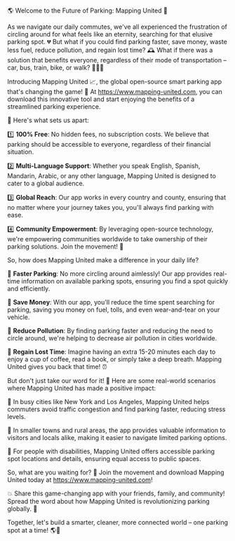 🌎 Welcome to the Future of Parking: Mapping United 🚀

As we navigate our daily commutes, we've all experienced the frustration of circling around for what feels like an eternity, searching for that elusive parking spot. 💔 But what if you could find parking faster, save money, waste less fuel, reduce pollution, and regain lost time? 🕰️ What if there was a solution that benefits everyone, regardless of their mode of transportation – car, bus, train, bike, or walk? 🚶‍♀️🚌

Introducing Mapping United 📈, the global open-source smart parking app that's changing the game! 🎉 At https://www.mapping-united.com, you can download this innovative tool and start enjoying the benefits of a streamlined parking experience.

🌟 Here's what sets us apart:

1️⃣ **100% Free**: No hidden fees, no subscription costs. We believe that parking should be accessible to everyone, regardless of their financial situation.

2️⃣ **Multi-Language Support**: Whether you speak English, Spanish, Mandarin, Arabic, or any other language, Mapping United is designed to cater to a global audience.

3️⃣ **Global Reach**: Our app works in every country and county, ensuring that no matter where your journey takes you, you'll always find parking with ease.

4️⃣ **Community Empowerment**: By leveraging open-source technology, we're empowering communities worldwide to take ownership of their parking solutions. Join the movement! 🌈

So, how does Mapping United make a difference in your daily life?

🔹 **Faster Parking**: No more circling around aimlessly! Our app provides real-time information on available parking spots, ensuring you find a spot quickly and efficiently.

🔹 **Save Money**: With our app, you'll reduce the time spent searching for parking, saving you money on fuel, tolls, and even wear-and-tear on your vehicle.

🔹 **Reduce Pollution**: By finding parking faster and reducing the need to circle around, we're helping to decrease air pollution in cities worldwide.

🔹 **Regain Lost Time**: Imagine having an extra 15-20 minutes each day to enjoy a cup of coffee, read a book, or simply take a deep breath. Mapping United gives you back that time! ⏰

But don't just take our word for it! 🤔 Here are some real-world scenarios where Mapping United has made a positive impact:

📍 In busy cities like New York and Los Angeles, Mapping United helps commuters avoid traffic congestion and find parking faster, reducing stress levels.

📍 In smaller towns and rural areas, the app provides valuable information to visitors and locals alike, making it easier to navigate limited parking options.

📍 For people with disabilities, Mapping United offers accessible parking spot locations and details, ensuring equal access to public spaces.

So, what are you waiting for? 🤔 Join the movement and download Mapping United today at https://www.mapping-united.com!

💥 Share this game-changing app with your friends, family, and community! Spread the word about how Mapping United is revolutionizing parking globally. 📢

Together, let's build a smarter, cleaner, more connected world – one parking spot at a time! 🌎🚀